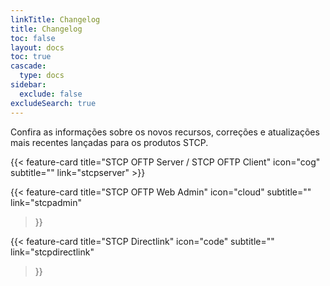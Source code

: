 ```yaml
---
linkTitle: Changelog
title: Changelog
toc: false
layout: docs
toc: true
cascade:
  type: docs
sidebar:
  exclude: false
excludeSearch: true
---
```

Confira as informações sobre os novos recursos, correções e atualizações mais recentes lançadas para os produtos STCP.

<div class="mt-6"></div>
{{< feature-card
    title="STCP OFTP Server / STCP OFTP Client"
    icon="cog"
    subtitle=""
    link="stcpserver"
>}}

<div class="mt-6"></div>

{{< feature-card
    title="STCP OFTP Web Admin"
    icon="cloud"
    subtitle=""
    link="stcpadmin"
>}}

<div class="mt-6"></div>

{{< feature-card
    title="STCP Directlink"
    icon="code"
    subtitle=""
    link="stcpdirectlink"
>}}


<!-- {{< hextra/feature-grid >}} -->
<!-- {{< /hextra/feature-grid >}} -->
